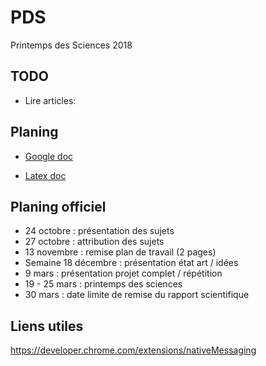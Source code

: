 # PDS
Printemps des Sciences 2018

## TODO

- Lire articles: 

## Planing

* [Google doc](https://docs.google.com/document/d/1AhPf8NOaU6Aem6HRUfJNpmVS-yzfYDsJnOrfgR4VplE/edit)

* [Latex doc](https://www.overleaf.com/12240683hvstgkkwfgff)


## Planing officiel

- 24 octobre : présentation des sujets
- 27 octobre : attribution des sujets
- 13 novembre : remise plan de travail (2 pages)
- Semaine 18 décembre : présentation état art / idées
- 9 mars : présentation projet complet / répétition
- 19 - 25 mars : printemps des sciences
- 30 mars : date limite de remise du rapport scientifique


## Liens utiles

https://developer.chrome.com/extensions/nativeMessaging
